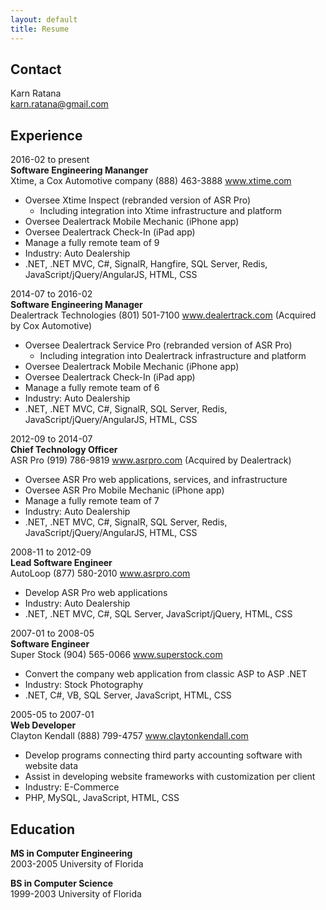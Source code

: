 ```yaml
---
layout: default
title: Resume
---
```


## Contact
Karn Ratana  
karn.ratana@gmail.com

## Experience
2016-02 to present  
**Software Engineering Mananger**  
Xtime, a Cox Automotive company (888) 463-3888 www.xtime.com  
* Oversee Xtime Inspect (rebranded version of ASR Pro)
    * Including integration into Xtime infrastructure and platform
* Oversee Dealertrack Mobile Mechanic (iPhone app)
* Oversee Dealertrack Check-In (iPad app)
* Manage a fully remote team of 9
* Industry: Auto Dealership
* .NET, .NET MVC, C#, SignalR, Hangfire, SQL Server, Redis, JavaScript/jQuery/AngularJS, HTML, CSS

2014-07 to 2016-02  
**Software Engineering Manager**  
Dealertrack Technologies (801) 501-7100 www.dealertrack.com (Acquired by Cox Automotive)
* Oversee Dealertrack Service Pro (rebranded version of ASR Pro)
    * Including integration into Dealertrack infrastructure and platform
* Oversee Dealertrack Mobile Mechanic (iPhone app)
* Oversee Dealertrack Check-In (iPad app)
* Manage a fully remote team of 6
* Industry: Auto Dealership
* .NET, .NET MVC, C#, SignalR, SQL Server, Redis, JavaScript/jQuery/AngularJS, HTML, CSS

2012-09 to 2014-07  
**Chief Technology Officer**  
ASR Pro (919) 786-9819 www.asrpro.com (Acquired by Dealertrack)
* Oversee ASR Pro web applications, services, and infrastructure
* Oversee ASR Pro Mobile Mechanic (iPhone app)
* Manage a fully remote team of 7
* Industry: Auto Dealership
* .NET, .NET MVC, C#, SignalR, SQL Server, Redis, JavaScript/jQuery/AngularJS, HTML, CSS

2008-11 to 2012-09  
**Lead Software Engineer**  
AutoLoop (877) 580-2010 www.asrpro.com  
* Develop ASR Pro web applications
* Industry: Auto Dealership
* .NET, .NET MVC, C#, SQL Server, JavaScript/jQuery, HTML, CSS

2007-01 to 2008-05  
**Software Engineer**  
Super Stock (904) 565-0066 www.superstock.com  
* Convert the company web application from classic ASP to ASP .NET
* Industry: Stock Photography
* .NET, C#, VB, SQL Server, JavaScript, HTML, CSS

2005-05 to 2007-01  
**Web Developer**  
Clayton Kendall (888) 799-4757 www.claytonkendall.com  
* Develop programs connecting third party accounting software with website data
* Assist in developing website frameworks with customization per client
* Industry: E-Commerce
* PHP, MySQL, JavaScript, HTML, CSS

## Education
**MS in Computer Engineering**  
2003-2005 University of Florida 

**BS in Computer Science**  
1999-2003 University of Florida 


